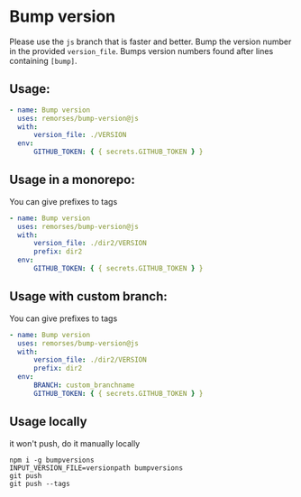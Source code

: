 # Bump version

Please use the `js` branch that is faster and better.
Bump the version number in the provided `version_file`.
Bumps version numbers found after lines containing `[bump]`.

## Usage:

```yaml
- name: Bump version
  uses: remorses/bump-version@js
  with:
      version_file: ./VERSION
  env:
      GITHUB_TOKEN: { { secrets.GITHUB_TOKEN } }
```

## Usage in a monorepo:

You can give prefixes to tags

```yaml
- name: Bump version
  uses: remorses/bump-version@js
  with:
      version_file: ./dir2/VERSION
      prefix: dir2
  env:
      GITHUB_TOKEN: { { secrets.GITHUB_TOKEN } }
```

## Usage with custom branch:

You can give prefixes to tags

```yaml
- name: Bump version
  uses: remorses/bump-version@js
  with:
      version_file: ./dir2/VERSION
      prefix: dir2
  env:
      BRANCH: custom_branchname
      GITHUB_TOKEN: { { secrets.GITHUB_TOKEN } }
```

## Usage locally

it won't push, do it manually locally

```
npm i -g bumpversions
INPUT_VERSION_FILE=versionpath bumpversions
git push
git push --tags
```
